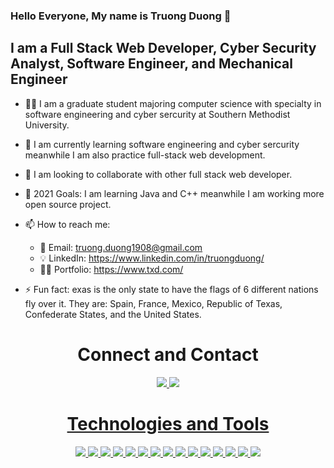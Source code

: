 ### Hello Everyone, My name is Truong Duong 👋

## I am a Full Stack Web Developer, Cyber Security Analyst, Software Engineer, and Mechanical Engineer

- 👨‍🎓 I am a graduate student majoring computer science with specialty in software engineering and cyber sercurity at Southern Methodist University.

- 🌱 I am currently learning software engineering and cyber sercurity meanwhile I am also practice full-stack web development.

- 👯 I am looking to collaborate with other full stack web developer.

- 🥅 2021 Goals: I am learning Java and C++ meanwhile I am working more open source project.

- 📫 How to reach me: 
    - 📧 Email: truong.duong1908@gmail.com
    - 💡 LinkedIn: https://www.linkedin.com/in/truongduong/
    - 🧍‍♂️ Portfolio: https://www.txd.com/

- ⚡ Fun fact: exas is the only state to have the flags of 6 different nations fly over it. They are: Spain, France, Mexico, Republic of Texas, Confederate States, and the United States.

<h1 align="center">Connect and Contact</h1>
<p align="center" >
<a href="mailto: truong.duong1908@gmail.com">
 <img  src="https://img.shields.io/badge/-Truong Duong-c14438?style=flat-square&logo=Gmail&logoColor=white&link=mailto:truong.duong1908@gmail.com"/>
</a>
<a href="https://www.linkedin.com/in/truongduong/">
 <img src="https://img.shields.io/badge/-Truong Duong-blue?style=flat-square&logo=Linkedin&logoColor=white&link=https://www.linkedin.com/in/truongduong/"/>

</p>



<h1 align="center">Technologies and Tools</h1>
<p align="center">
<img src="https://img.shields.io/badge/c-%2300599C.svg?style=for-the-badge&logo=c&logoColor=white"/>
<img src="https://img.shields.io/badge/-java-E34A86?style=flat-square&logo=java"/>
<img src="https://img.shields.io/badge/-C++-00599C?style=flat-square&logo=c%2B%2B&logoColor=white"/>
<img src="https://img.shields.io/badge/-HTML5-E34F26?style=flat-square&logo=html5&logoColor=white"/>
<img src="https://img.shields.io/badge/-CSS3-1572B6?style=flat-square&logo=css3"/>
<img src="https://img.shields.io/badge/-Bootstrap-563D7C?style=flat-square&logo=bootstrap"/>
<img src="https://img.shields.io/badge/-Heroku-430098?style=flat-square&logo=heroku"/>
<img src="https://img.shields.io/badge/-JavaScript-black?style=flat-square&logo=javascript"/>
<img src="https://img.shields.io/badge/-Nodejs-black?style=flat-square&logo=Node.js"/>
<img src="https://img.shields.io/badge/-React-black?style=flat-square&logo=react"/>
<img src="https://img.shields.io/badge/-MongoDB-black?style=flat-square&logo=mongodb"/>
<img src="https://img.shields.io/badge/-MySQL-black?style=flat-square&logo=mysql"/>
<img src="https://img.shields.io/badge/-Git-E34F26?style=flat-square&logo=git&logoColor=white"/>
<img src="https://img.shields.io/badge/-GitHub-black?style=flat-square&logo=github"/>
<img src="https://img.shields.io/badge/-Python-black?style=flat-square&logo=python"/>
</p>




